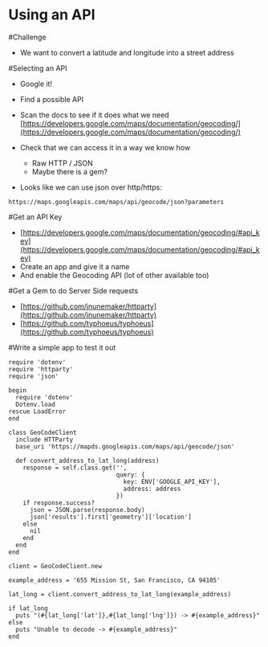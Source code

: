 Using an API 
============

#Challenge
* We want to convert a latitude and longitude into a street address

#Selecting an API
* Google it!
* Find a possible API
* Scan the docs to see if it does what we need [https://developers.google.com/maps/documentation/geocoding/](https://developers.google.com/maps/documentation/geocoding/)
* Check that we can access it in a way we know how
  * Raw HTTP / JSON  
  * Maybe there is a gem?

* Looks like we can use json over http/https:

```
https://maps.googleapis.com/maps/api/geocode/json?parameters
```

#Get an API Key
* [https://developers.google.com/maps/documentation/geocoding/#api_key](https://developers.google.com/maps/documentation/geocoding/#api_key)
* Create an app and give it a name
* And enable the Geocoding API (lot of other available too)

#Get a Gem to do Server Side requests
* [https://github.com/jnunemaker/httparty](https://github.com/jnunemaker/httparty)
* [https://github.com/typhoeus/typhoeus](https://github.com/typhoeus/typhoeus)

#Write a simple app to test it out

```
require 'dotenv'
require 'httparty'
require 'json'

begin
  require 'dotenv'
  Dotenv.load
rescue LoadError
end

class GeoCodeClient
  include HTTParty
  base_uri 'https://mapds.googleapis.com/maps/api/geocode/json'

  def convert_address_to_lat_long(address)
    response = self.class.get('',
                              query: {
                                key: ENV['GOOGLE_API_KEY'],
                                address: address
                              })
    if response.success?
      json = JSON.parse(response.body)
      json['results'].first['geometry']['location']
    else
      nil
    end
  end
end

client = GeoCodeClient.new

example_address = '655 Mission St, San Francisco, CA 94105'

lat_long = client.convert_address_to_lat_long(example_address)

if lat_long
  puts "(#{lat_long['lat']},#{lat_long['lng']}) -> #{example_address}"
else 
  puts "Unable to decode -> #{example_address}"
end 
```




